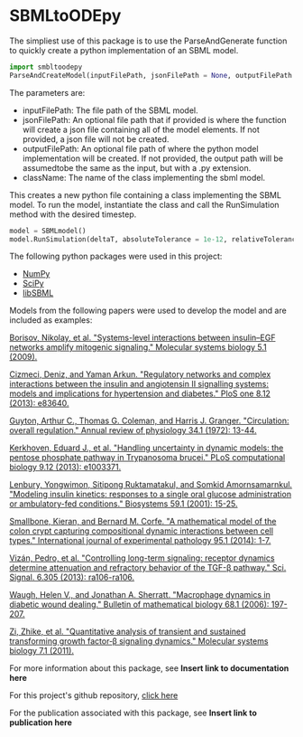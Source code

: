# SBMLtoODEpy

The simpliest use of this package is to use the ParseAndGenerate function to quickly create a python implementation of an SBML model.

```python
import smbltoodepy
ParseAndCreateModel(inputFilePath, jsonFilePath = None, outputFilePath = None, className = "SBMLmodel")
```

The parameters are:
* inputFilePath: The file path of the SBML model.
* jsonFilePath: An optional file path that if provided is where the function will create a json file containing all of the model elements. If not provided, a json file will not be created.
* outputFilePath: An optional file path of where the python model implementation will be created. If not provided, the output path will be assumedtobe the same as the input, but with a .py extension.
* className: The name of the class implementing the sbml model.


This creates a new python file containing a class implementing the SBML model. 
To run the model, instantiate the class and call the RunSimulation method with the desired timestep.

```python
model = SBMLmodel()
model.RunSimulation(deltaT, absoluteTolerance = 1e-12, relativeTolerance = 1e-6)
```

The following python packages were used in this project:
* [NumPy][1]
* [SciPy][2]
* [libSBML][3]

Models from the following papers were used to develop the model and are included as examples:

[Borisov, Nikolay, et al. "Systems-level interactions between insulin–EGF networks amplify mitogenic signaling." Molecular systems biology 5.1 (2009).][4]

[Cizmeci, Deniz, and Yaman Arkun. "Regulatory networks and complex interactions between the insulin and angiotensin II signalling systems: models and implications for hypertension and diabetes." PloS one 8.12 (2013): e83640.][5]

[Guyton, Arthur C., Thomas G. Coleman, and Harris J. Granger. "Circulation: overall regulation." Annual review of physiology 34.1 (1972): 13-44.][6]

[Kerkhoven, Eduard J., et al. "Handling uncertainty in dynamic models: the pentose phosphate pathway in Trypanosoma brucei." PLoS computational biology 9.12 (2013): e1003371.][7]

[Lenbury, Yongwimon, Sitipong Ruktamatakul, and Somkid Amornsamarnkul. "Modeling insulin kinetics: responses to a single oral glucose administration or ambulatory-fed conditions." Biosystems 59.1 (2001): 15-25.][8]

[Smallbone, Kieran, and Bernard M. Corfe. "A mathematical model of the colon crypt capturing compositional dynamic interactions between cell types." International journal of experimental pathology 95.1 (2014): 1-7.][9]

[Vizán, Pedro, et al. "Controlling long-term signaling: receptor dynamics determine attenuation and refractory behavior of the TGF-β pathway." Sci. Signal. 6.305 (2013): ra106-ra106.][10]

[Waugh, Helen V., and Jonathan A. Sherratt. "Macrophage dynamics in diabetic wound dealing." Bulletin of mathematical biology 68.1 (2006): 197-207.][11]

[Zi, Zhike, et al. "Quantitative analysis of transient and sustained transforming growth factor‐β signaling dynamics." Molecular systems biology 7.1 (2011).][12]

For more information about this package, see **Insert link to documentation here**

For this project's github repository, [click here](https://github.com/SMRuggiero/sbmltopyode)

For the publication associated with this package, see **Insert link to publication here**

[1]: https://www.numpy.org/ "NumPy"
[2]: https://www.scipy.org/ "SciPy"
[3]: http://sbml.org/Software/libSBML "libSBML"
[4]: https://doi.org/10.1038/msb.2009.19
[5]: https://doi.org/10.1371/journal.pone.0083640
[6]: https://doi.org/10.1146/annurev.ph.34.030172.000305
[7]: https://doi.org/10.1371/journal.pcbi.1003371
[8]: https://doi.org/10.1016/S0303-2647%2800%2900136-2
[9]: https://dx.doi.org/10.1111%2Fiep.12062
[10]: https://doi.org/10.1126/scisignal.2004416 
[11]: https://doi.org/10.1007/s11538-005-9022-3
[12]: https://doi.org/10.1038/msb.2011.22
